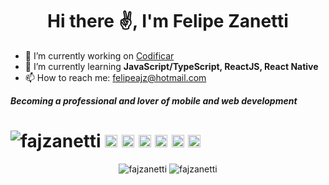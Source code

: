 <h1 align="center">Hi there ✌, I'm Felipe Zanetti</h1>

- 🔭 I’m currently working on [Codificar](https://codificar.com.br/)
- 🌱 I’m currently learning **JavaScript/TypeScript, ReactJS, React Native**
- 📫 How to reach me: [felipeajz@hotmail.com](mailto:felipeajz@hotmail.com)

***Becoming a professional and lover of mobile and web development***



# <img src="https://img.shields.io/github/followers/fajzanetti?style=social" alt="fajzanetti"/> <img src="https://devicon.dev/devicon.git/icons/javascript/javascript-original.svg" alt="JS" width="20" height="20"/> <img src="https://devicon.dev/devicon.git/icons/typescript/typescript-original.svg" alt="TS" width="20" height="20"/> <img src="https://devicon.dev/devicon.git/icons/react/react-original-wordmark.svg" alt="REACT" width="20" height="20"/> <img src="https://devicon.dev/devicon.git/icons/nodejs/nodejs-plain.svg" alt="NODEJS" width="20" height="20"/> <img src="https://devicon.dev/devicon.git/icons/html5/html5-original-wordmark.svg" alt="HTML5" width="20" height="20"/> <img src="https://devicon.dev/devicon.git/icons/css3/css3-original-wordmark.svg" alt="CSS3" width="20" height="20"/>

<p align="center">
<img src="https://github-readme-stats.vercel.app/api?username=fajzanetti&show_icons=true&theme=vue" alt="fajzanetti"/>
<img src="https://github-readme-stats.vercel.app/api/wakatime?username=zanetti&theme=vue" alt="fajzanetti"/> 
</p>